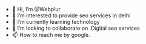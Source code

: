 - 👋 Hi, I’m @Webplur
- 👀 I’m interested to provide seo services in delhi
- 🌱 I’m currently learning technology
- 💞️ I’m looking to collaborate on .Digital seo services
- 📫 How to reach me by google.

<!---
Webplur/Webplur is a ✨ special ✨ repository because its `README.md` (this file) appears on your GitHub profile.
You can click the Preview link to take a look at your changes.
--->
